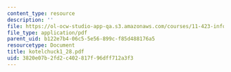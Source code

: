 ```yaml
---
content_type: resource
description: ''
file: https://ol-ocw-studio-app-qa.s3.amazonaws.com/courses/11-423-information-and-communication-technologies-in-community-development-spring-2004/3820e07b2fd2c402817f96dff712a3f3_kotelchuck1_28.pdf
file_type: application/pdf
parent_uid: b122e7b4-06c5-5e56-899c-f85d488176a5
resourcetype: Document
title: kotelchuck1_28.pdf
uid: 3820e07b-2fd2-c402-817f-96dff712a3f3
---
```

